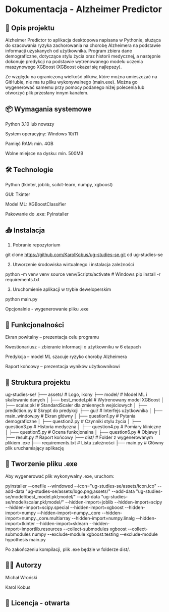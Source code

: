 # Dokumentacja - Alzheimer Predictor

## 📌 Opis projektu

Alzheimer Predictor to aplikacja desktopowa napisana w Pythonie, służąca do szacowania ryzyka zachorowania na chorobę Alzheimera na podstawie informacji uzyskanych od użytkownika. Program zbiera dane demograficzne, dotyczące stylu życia oraz historii medycznej, a następnie dokonuje predykcji na podstawie wytrenowanego modelu uczenia maszynowego XGBoost (XGBoost okazał się najlepszy).

Ze względu na ograniczoną wielkość plików, które można umieszczać na GitHubie, nie ma tu pliku wykonywalnego (main.exe). Można go wygenerować samemu przy pomocy podanego niżej polecenia lub otworzyć plik przesłany innym kanałem.

## 📦 Wymagania systemowe

Python 3.10 lub nowszy

System operacyjny: Windows 10/11

Pamięć RAM: min. 4GB

Wolne miejsce na dysku: min. 500MB

## 🛠 Technologie

Python (tkinter, joblib, scikit-learn, numpy, xgboost)

GUI: Tkinter

Model ML: XGBoostClassifier

Pakowanie do .exe: PyInstaller

## 📥 Instalacja

1. Pobranie repozytorium

 git clone https://github.com/KarolKobus/ug-studies-se.git
 cd ug-studies-se

2. Utworzenie środowiska wirtualnego i instalacja zależności

 python -m venv venv
 source venv/Scripts/activate  # Windows
 pip install -r requirements.txt

3. Uruchomienie aplikacji w trybie deweloperskim

 python main.py

Opcjonalnie - wygenerowanie pliku .exe

## 🎯 Funkcjonalności

Ekran powitalny – prezentacja celu programu

Kwestionariusz – zbieranie informacji o użytkowniku w 6 etapach

Predykcja – model ML szacuje ryzyko choroby Alzheimera

Raport końcowy – prezentacja wyników użytkownikowi

## 📑 Struktura projektu

ug-studies-se/
├── assets/                 # Logo, ikony
├── model/                  # Model ML i skalowanie danych
│   ├── best_model.pkl      # Wytrenowany model XGBoost
│   ├── scalar.pkl          # StandardScaler dla zmiennych wejściowych
│   ├── prediction.py       # Skrypt do predykcji
├── gui/                    # Interfejs użytkownika
│   ├── main_window.py      # Ekran główny
│   ├── question1.py        # Pytania demograficzne
│   ├── question2.py        # Czynniki stylu życia
│   ├── question3.py        # Historia medyczna
│   ├── question4.py        # Pomiary kliniczne
│   ├── question5.py        # Ocena funkcjonalna
│   ├── question6.py        # Objawy
│   ├── result.py           # Raport końcowy
├── dist/                   # Folder z wygenerowanym plikiem .exe
├── requirements.txt        # Lista zależności
├── main.py                 # Główny plik uruchamiający aplikację

## 🚀 Tworzenie pliku .exe

Aby wygenerować plik wykonywalny .exe, uruchom:

pyinstaller --onefile --windowed --icon="ug-studies-se/assets/icon.ico" --add-data "ug-studies-se/assets/logo.png;assets/" --add-data "ug-studies-se/model/best_model.pkl;model/" --add-data "ug-studies-se/model/scalar.pkl;model/" --hidden-import=joblib --hidden-import=scipy --hidden-import=scipy.special --hidden-import=xgboost --hidden-import=numpy --hidden-import=numpy._core --hidden-import=numpy._core.multiarray --hidden-import=numpy.linalg --hidden-import=tkinter --hidden-import=sklearn --hidden-import=importlib.resources --collect-submodules xgboost --collect-submodules numpy --exclude-module xgboost.testing --exclude-module hypothesis main.py


Po zakończeniu kompilacji, plik .exe będzie w folderze dist/.

## 👨‍💻 Autorzy

Michał Wroński

Karol Kobus

## 📝 Licencja - otwarta
